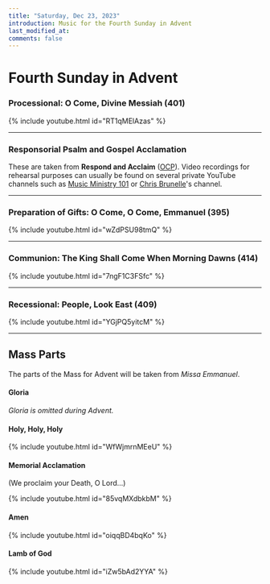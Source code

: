 ```yaml
---
title: "Saturday, Dec 23, 2023"
introduction: Music for the Fourth Sunday in Advent
last_modified_at: 
comments: false
---
```


# Fourth Sunday in Advent

### Processional: O Come, Divine Messiah (401)

{% include youtube.html id="RT1qMElAzas" %} <br>

---

### Responsorial Psalm and Gospel Acclamation

These are taken from **Respond and Acclaim** ([OCP](https://www.ocp.org/en-us)). Video recordings for rehearsal purposes can usually be found on several private YouTube channels such as [Music Ministry 101](https://www.youtube.com/@MusicMinistry101/videos) or [Chris Brunelle](https://www.youtube.com/@ChrisBrunelle/videos)'s channel.

---

### Preparation of Gifts: O Come, O Come, Emmanuel (395)

{% include youtube.html id="wZdPSU98tmQ" %} <br>

---

### Communion: The King Shall Come When Morning Dawns (414)

{% include youtube.html id="7ngF1C3FSfc" %} <br>

---

### Recessional: People, Look East (409)

{% include youtube.html id="YGjPQ5yitcM" %} <br>

---

## Mass Parts

The parts of the Mass for Advent will be taken from *Missa Emmanuel*.

#### Gloria

*Gloria is omitted during Advent.*


#### Holy, Holy, Holy

{% include youtube.html id="WfWjmrnMEeU" %} <br>


#### Memorial Acclamation

(We proclaim your Death, O Lord...)

{% include youtube.html id="85vqMXdbkbM" %} <br>


#### Amen

{% include youtube.html id="oiqqBD4bqKo" %} <br>


#### Lamb of God

{% include youtube.html id="iZw5bAd2YYA" %}